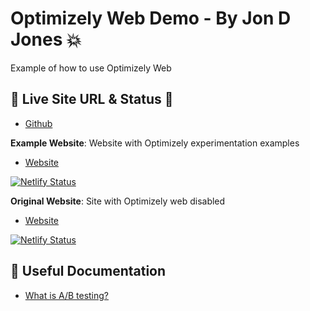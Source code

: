 # Optimizely Web Demo - By Jon D Jones 💥

Example of how to use Optimizely Web

## 👻 Live Site URL & Status 👺

- [Github](https://github.com/jondjones-poc/optimizely-web-generic-demo)

**Example Website**: Website with Optimizely experimentation examples

- [Website](https://optimizely-web-generic-demo.netlify.app/)

[![Netlify Status](https://api.netlify.com/api/v1/badges/98c6e175-ad97-4382-9f3c-fb84d41d928b/deploy-status)](https://app.netlify.com/sites/optimizely-web-generic-demo/deploys)

**Original Website**:  Site with Optimizely web disabled

- [Website](https://optimizely-web-generic-demo-vanilla.netlify.app/)

[![Netlify Status](https://api.netlify.com/api/v1/badges/5bfe2cf1-8b5e-40ec-bda9-9f64e4cd4016/deploy-status)](https://app.netlify.com/sites/optimizely-web-generic-demo-vanilla/deploys)

## 🔗 Useful Documentation

- [What is A/B testing?](https://www.optimizely.com/optimization-glossary/ab-testing/)
